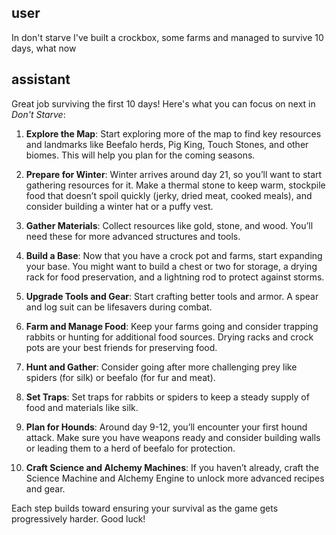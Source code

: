 ## user
In don't starve I've built a crockbox, some farms and managed to survive 10 days, what now
## assistant

Great job surviving the first 10 days! Here's what you can focus on next in *Don't Starve*:

1. **Explore the Map**: Start exploring more of the map to find key resources and landmarks like Beefalo herds, Pig King, Touch Stones, and other biomes. This will help you plan for the coming seasons.

2. **Prepare for Winter**: Winter arrives around day 21, so you’ll want to start gathering resources for it. Make a thermal stone to keep warm, stockpile food that doesn’t spoil quickly (jerky, dried meat, cooked meals), and consider building a winter hat or a puffy vest.

3. **Gather Materials**: Collect resources like gold, stone, and wood. You’ll need these for more advanced structures and tools.

4. **Build a Base**: Now that you have a crock pot and farms, start expanding your base. You might want to build a chest or two for storage, a drying rack for food preservation, and a lightning rod to protect against storms.

5. **Upgrade Tools and Gear**: Start crafting better tools and armor. A spear and log suit can be lifesavers during combat.

6. **Farm and Manage Food**: Keep your farms going and consider trapping rabbits or hunting for additional food sources. Drying racks and crock pots are your best friends for preserving food.

7. **Hunt and Gather**: Consider going after more challenging prey like spiders (for silk) or beefalo (for fur and meat). 

8. **Set Traps**: Set traps for rabbits or spiders to keep a steady supply of food and materials like silk.

9. **Plan for Hounds**: Around day 9-12, you’ll encounter your first hound attack. Make sure you have weapons ready and consider building walls or leading them to a herd of beefalo for protection.

10. **Craft Science and Alchemy Machines**: If you haven’t already, craft the Science Machine and Alchemy Engine to unlock more advanced recipes and gear.

Each step builds toward ensuring your survival as the game gets progressively harder. Good luck!